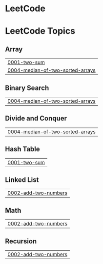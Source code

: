# LeetCode
<!---LeetCode Topics Start-->
# LeetCode Topics
## Array
|  |
| ------- |
| [0001-two-sum](https://github.com/nkl04/LeetCode/tree/master/0001-two-sum) |
| [0004-median-of-two-sorted-arrays](https://github.com/nkl04/LeetCode/tree/master/0004-median-of-two-sorted-arrays) |
## Binary Search
|  |
| ------- |
| [0004-median-of-two-sorted-arrays](https://github.com/nkl04/LeetCode/tree/master/0004-median-of-two-sorted-arrays) |
## Divide and Conquer
|  |
| ------- |
| [0004-median-of-two-sorted-arrays](https://github.com/nkl04/LeetCode/tree/master/0004-median-of-two-sorted-arrays) |
## Hash Table
|  |
| ------- |
| [0001-two-sum](https://github.com/nkl04/LeetCode/tree/master/0001-two-sum) |
## Linked List
|  |
| ------- |
| [0002-add-two-numbers](https://github.com/nkl04/LeetCode/tree/master/0002-add-two-numbers) |
## Math
|  |
| ------- |
| [0002-add-two-numbers](https://github.com/nkl04/LeetCode/tree/master/0002-add-two-numbers) |
## Recursion
|  |
| ------- |
| [0002-add-two-numbers](https://github.com/nkl04/LeetCode/tree/master/0002-add-two-numbers) |
<!---LeetCode Topics End-->